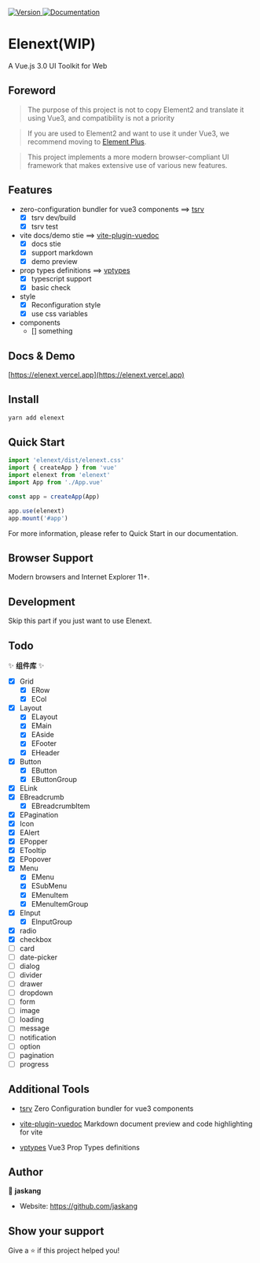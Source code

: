 <p>
  <a href="https://www.npmjs.com/package/elenext" target="_blank">
    <img alt="Version" src="https://img.shields.io/npm/v/elenext.svg">
  </a>
  <a href="https://elenext.vercel.app" target="_blank">
    <img alt="Documentation" src="https://img.shields.io/badge/documentation-yes-brightgreen.svg" />
  </a>
</p>

# Elenext(WIP)

A Vue.js 3.0 UI Toolkit for Web

## Foreword

> The purpose of this project is not to copy Element2 and translate it using Vue3, and compatibility is not a priority

> If you are used to Element2 and want to use it under Vue3, we recommend moving to [Element Plus](https://github.com/element-plus/element-plus).

> This project implements a more modern browser-compliant UI framework that makes extensive use of various new features.

## Features

- zero-configuration bundler for vue3 components ==> [tsrv](https://github.com/JasKang/tsrv)
  - [x] tsrv dev/build
  - [x] tsrv test
- vite docs/demo stie ==> [vite-plugin-vuedoc](https://github.com/JasKang/vite-plugin-vuedoc)
  - [x] docs stie
  - [x] support markdown
  - [x] demo preview
- prop types definitions ==> [vptypes](https://github.com/JasKang/vptypes)
  - [x] typescript support
  - [x] basic check
- style
  - [x] Reconfiguration style
  - [x] use css variables
- components
  - [] something

## Docs & Demo

[https://elenext.vercel.app](https://elenext.vercel.app)

## Install

```sh
yarn add elenext
```

## Quick Start

```javascript
import 'elenext/dist/elenext.css'
import { createApp } from 'vue'
import elenext from 'elenext'
import App from './App.vue'

const app = createApp(App)

app.use(elenext)
app.mount('#app')
```

For more information, please refer to Quick Start in our documentation.

## Browser Support

Modern browsers and Internet Explorer 11+.

## Development

Skip this part if you just want to use Elenext.

## Todo

:sparkles: **组件库** :sparkles:

- [x] Grid
  - [x] ERow
  - [x] ECol
- [x] Layout
  - [x] ELayout
  - [x] EMain
  - [x] EAside
  - [x] EFooter
  - [x] EHeader
- [x] Button
  - [x] EButton
  - [x] EButtonGroup
- [x] ELink
- [x] EBreadcrumb
  - [x] EBreadcrumbItem
- [x] EPagination
- [x] Icon
- [x] EAlert
- [x] EPopper
- [x] ETooltip
- [x] EPopover
- [x] Menu
  - [x] EMenu
  - [x] ESubMenu
  - [x] EMenuItem
  - [x] EMenuItemGroup
- [x] EInput
  - [x] EInputGroup
- [x] radio
- [x] checkbox
- [ ] card
- [ ] date-picker
- [ ] dialog
- [ ] divider
- [ ] drawer
- [ ] dropdown
- [ ] form
- [ ] image
- [ ] loading
- [ ] message
- [ ] notification
- [ ] option
- [ ] pagination
- [ ] progress

## Additional Tools

- [tsrv](https://github.com/JasKang/tsrv) Zero Configuration bundler for vue3 components

- [vite-plugin-vuedoc](https://github.com/JasKang/vite-plugin-vuedoc) Markdown document preview and code highlighting for vite

- [vptypes](https://github.com/JasKang/vptypes) Vue3 Prop Types definitions

## Author

👤 **jaskang**

- Website: https://github.com/jaskang

## Show your support

Give a ⭐️ if this project helped you!

